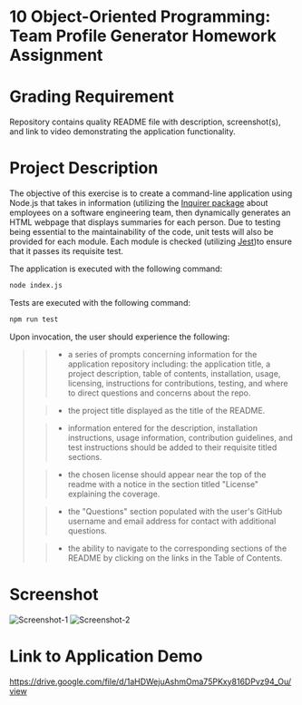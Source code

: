 # 10 Object-Oriented Programming: Team Profile Generator Homework Assignment

# Grading Requirement

Repository contains quality README file with description, screenshot(s), and link to video demonstrating the application functionality.

# Project Description

The objective of this exercise is to create a command-line application using Node.js that takes in information (utilizing the [Inquirer package](https://www.npmjs.com/package/inquirer) about employees on a software engineering team, then dynamically generates an HTML webpage that displays summaries for each person. Due to testing being essential to the maintainability of the code, unit tests will also be provided for each module. Each module is checked (utilizing [Jest](https://www.npmjs.com/package/jest))to ensure that it passes its requisite test.

The application is executed with the following command:

```bash
node index.js
```

Tests are executed with the following command:

```bash
npm run test
```

Upon invocation, the user should experience the following:

> > - a series of prompts concerning information for the application repository including: the application title, a project description, table of contents, installation, usage, licensing, instructions for contributions, testing, and where to direct questions and concerns about the repo.
>
> > - the project title displayed as the title of the README.
>
> > - information entered for the description, installation instructions, usage information, contribution guidelines, and test instructions should be added to their requisite titled sections.
>
> > - the chosen license should appear near the top of the readme with a notice in the section titled "License" explaining the coverage.
>
> > - the "Questions" section populated with the user's GitHub username and email address for contact with additional questions.
>
> > - the ability to navigate to the corresponding sections of the README by clicking on the links in the Table of Contents.

# Screenshot

![Screenshot-1](./assets/images/Screenshot-1.png?raw=true "Screenshot-1")
![Screenshot-2](./assets/images/Screenshot-2.png?raw=true "Screenshot-2")

# Link to Application Demo

https://drive.google.com/file/d/1aHDWejuAshmOma75PKxy816DPvz94_Ou/view
